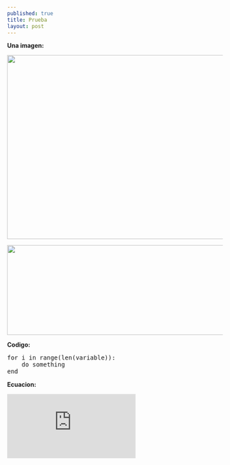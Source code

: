```yaml
---
published: true
title: Prueba
layout: post
---
```


__Una imagen:__

<img src="https://raw.githubusercontent.com/nicomedinap/nicomedinap.github.io/master/J_Ks_solo.png"
 height="430" width="750">
 
 <img src="https://raw.githubusercontent.com/nicomedinap/nicomedinap.github.io/master/Imagenes.jpg"
 height="210" width="810">


__Codigo:__

<p>
    <pre>
for i in range(len(variable)):
    do something
end</pre>
</p>


__Ecuacion:__

![equation](https://latex.codecogs.com/gif.latex?%5Crm%20IP_%7BX%7D%28%5C%7Bx_%7Bn%7D%5C%7D%29%20%3D%20%5Cdisplaystyle%5Cfrac%7B1%7D%7BN%5E%7B2%7D%7D%5Cfrac%7B1%7D%7B%5Csqrt%7B2%5Cpi%7D%5Csigma%7D%5Cdisplaystyle%5Csum_%7Bi%3D1%7D%5E%7BN%7D%20%5Csum_%7Bj%3D1%7D%5E%7BN%7D%20%5Cexp%5Cleft%28%5Cdisplaystyle-%5Cfrac%7B%5C%7Cx_%7Bi%7D%20-%20x_%7Bj%7D%20%5C%7C%5E%7B2%7D%7D%7B2%5Csigma%5E%7B2%7D%7D%20%5Cright%29.)  
